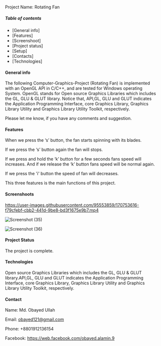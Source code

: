 Project Name: Rotating Fan

##### Table of contents

* [General info] 
* [Features] 
* [Screenshoot] 
* [Project status] 
* [Setup]
* [Contacts]
* [Technologies]


#### General info
The following Computer-Graphics-Project (Rotating Fan) is implemented with an OpenGL API in C/C++, 
and are tested for Windows operating System. OpenGL stands for Open source Graphics 
Libraries which includes the GL, GLU & GLUT library. Notice that, API,GL, GLU and GLUT 
indicates the Application Programming Interface, core Graphics Library, Graphics Library 
Utility and Graphics Library Utility Toolkit, respectively.

Please let me know, if you have any comments and suggestion.

#### Features
When we press the ‘s’ button, the fan starts spinning with its blades.

If we press  the ‘s’ button again the fan will stops.


If we press and hold the ‘k’ button for a few seconds fans speed will increases. And if we release the ‘k’ button  fans speed will be normal again. 


If we press the 'i' button the speed of fan will decreases.



This three features is the main functions of this project.

#### Screenshoots



https://user-images.githubusercontent.com/95553859/170753616-f79cfebf-cbb2-441d-9be8-bd3f1675e9b7.mp4





![Screenshot (35)](https://user-images.githubusercontent.com/95553859/170753810-d859dfa3-015c-4dd8-aaed-4a371809e02a.png)




![Screenshot (36)](https://user-images.githubusercontent.com/95553859/170753941-a423efc7-e533-4e74-ae95-61281c5ff562.png)




#### Project Status
The project is complete.


#### Technologies

Open source Graphics Libraries which includes the GL, GLU & GLUT library.API,GL, GLU and GLUT 
indicates the Application Programming Interface, core Graphics Library, Graphics Library 
Utility and Graphics Library Utility Toolkit, respectively.

#### Contact
Name: Md. Obayed Ullah


Email: obayed121@gmail.com


Phone: +8801912136154


Facebook: https://web.facebook.com/obayed.alamin.9
